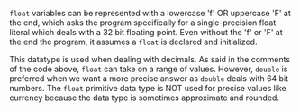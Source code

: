 `float` variables can be represented with a lowercase 'f' OR uppercase 'F' at the end, which asks the program specifically for a single-precision float literal which deals with a 32 bit floating point. Even without the 'f' or 'F' at the end the program, it assumes a `float` is declared and initialized.

This datatype is used when dealing with decimals. As said in the comments of the code above, `float` can take on a range of values. However, `double` is preferred when we want a more precise answer as `double` deals with 64 bit numbers. The `float` primitive data type is NOT used for precise values like currency because the data type is sometimes approximate and rounded.


